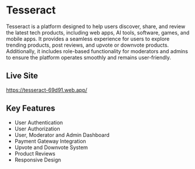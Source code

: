 # Tesseract

Tesseract is a platform designed to help users discover, share, and review the latest tech products, including web apps, AI tools, software, games, and mobile apps. It provides a seamless experience for users to explore trending products, post reviews, and upvote or downvote products. Additionally, it includes role-based functionality for moderators and admins to ensure the platform operates smoothly and remains user-friendly.

## Live Site

https://tesseract-69d91.web.app/

## Key Features

- User Authentication
- User Authorization
- User, Moderator and Admin Dashboard
- Payment Gateway Integration
- Upvote and Downvote System
- Product Reviews
- Responsive Design
